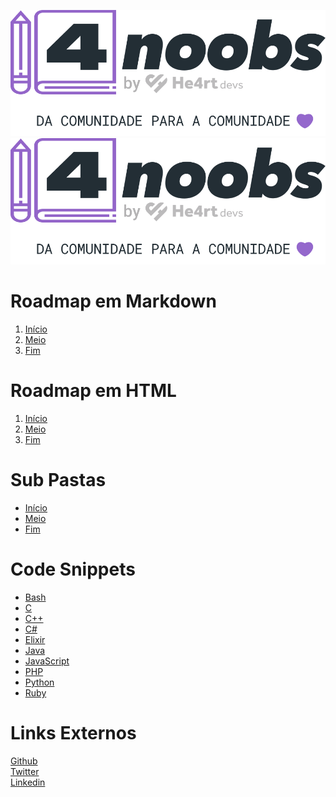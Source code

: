 ![Imagem em Markdown](./4noobsAssets/image.svg)
<img alt="Imagem em HTML" src="./4noobsAssets/image.svg">

# Roadmap em Markdown

1. [Início](./4noobsDocs/1-Introducao_1-Inicio.md)
2. [Meio](./4noobsDocs/2-Desenvolvimento_1-Meio.md)
3. [Fim](./4noobsDocs/3-Conclusao_1-Fim.md)

# Roadmap em HTML

1. <a href="./4noobsDocs/1-Introducao_1-Inicio.md">Início</a>
1. <a href="./4noobsDocs/2-Desenvolvimento_1-Meio.md">Meio</a>
1. <a href="./4noobsDocs/3-Conclusao_1-Fim.md">Fim</a>

# Sub Pastas

- [Início](./4noobsDocs/1-Introducao/1-Inicio.md)
- [Meio](./4noobsDocs/2-Desenvolvimento/1-Meio.md)
- [Fim](./4noobsDocs/3-Conclusao/1-Fim.md)

# Code Snippets

- [Bash](/4noobsDocs/Code-Snippets/Linguagens-de-Programacao/bash.md)
- [C](/4noobsDocs/Code-Snippets/Linguagens-de-Programacao/c.md)
- [C++](/4noobsDocs/Code-Snippets/Linguagens-de-Programacao/cpp.md)
- [C#](/4noobsDocs/Code-Snippets/Linguagens-de-Programacao/csharp.md)
- [Elixir](/4noobsDocs/Code-Snippets/Linguagens-de-Programacao/elixir.md)
- [Java](/4noobsDocs/Code-Snippets/Linguagens-de-Programacao/java.md)
- [JavaScript](/4noobsDocs/Code-Snippets/Linguagens-de-Programacao/javascript.md)
- [PHP](/4noobsDocs/Code-Snippets/Linguagens-de-Programacao/php.md)
- [Python](/4noobsDocs/Code-Snippets/Linguagens-de-Programacao/python.md)
- [Ruby](/4noobsDocs/Code-Snippets/Linguagens-de-Programacao/ruby.md)

# Links Externos

<a href="https://github.com/danilomacb" target="_blank" rel="noopener noreferrer">Github</a><br>
<a href="https://twitter.com/danilomacb" target="_blank" rel="noopener noreferrer">Twitter</a><br>
<a href="https://www.linkedin.com/in/danilomacb" target="_blank" rel="noopener noreferrer">Linkedin</a>

